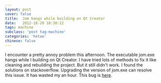 ```yaml
---
layout: post
cover: false
title:  Jom hangs while building on Qt Creator
date:   2012-10-20 18:30:12
tags: machine
subclass: 'post tag-machine'
categories: 'hetao'
chinese: false
---
```


I encounter a pretty annoy problem this afternoon. The executable jom.exe hangs while I building on Qt Creator. I have tried lots of methods to fix it like cleaning and rebuilding the project. But it still didn't work. I found the solutions on stackoverflow. Upgrading the version of jom.exe can resolve this issue. It has wasted my an hour. This bug is [here](https://bugreports.qt.io/browse/QTCREATORBUG-6805).

